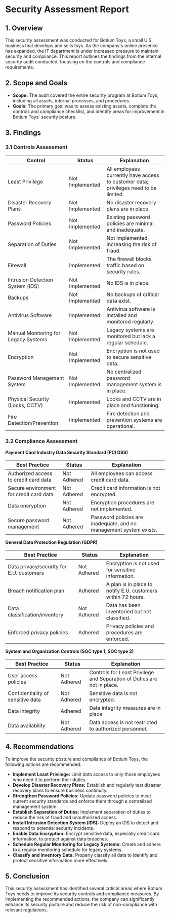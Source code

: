 
# Security Assessment Report

## 1. Overview

This security assessment was conducted for Botium Toys, a small U.S. business that develops and sells toys. As the company's online presence has expanded, the IT department is under increased pressure to maintain security and compliance. This report outlines the findings from the internal security audit conducted, focusing on the controls and compliance requirements.

## 2. Scope and Goals

- **Scope:** The audit covered the entire security program at Botium Toys, including all assets, internal processes, and procedures.
- **Goals:** The primary goal was to assess existing assets, complete the controls and compliance checklist, and identify areas for improvement in Botium Toys' security posture.

## 3. Findings

### 3.1 Controls Assessment

| **Control** | **Status** | **Explanation** |
|-------------|------------|-----------------|
| Least Privilege | Not Implemented | All employees currently have access to customer data; privileges need to be limited. |
| Disaster Recovery Plans | Not Implemented | No disaster recovery plans are in place. |
| Password Policies | Not Implemented | Existing password policies are minimal and inadequate. |
| Separation of Duties | Not Implemented | Not implemented, increasing the risk of fraud. |
| Firewall | Implemented | The firewall blocks traffic based on security rules. |
| Intrusion Detection System (IDS) | Not Implemented | No IDS is in place. |
| Backups | Not Implemented | No backups of critical data exist. |
| Antivirus Software | Implemented | Antivirus software is installed and monitored regularly. |
| Manual Monitoring for Legacy Systems | Not Implemented | Legacy systems are monitored but lack a regular schedule. |
| Encryption | Not Implemented | Encryption is not used to secure sensitive data. |
| Password Management System | Not Implemented | No centralized password management system is in place. |
| Physical Security (Locks, CCTV) | Implemented | Locks and CCTV are in place and functioning. |
| Fire Detection/Prevention | Implemented | Fire detection and prevention systems are operational. |

### 3.2 Compliance Assessment

**Payment Card Industry Data Security Standard (PCI DSS)**

| **Best Practice** | **Status** | **Explanation** |
|-------------------|------------|-----------------|
| Authorized access to credit card data | Not Adhered | All employees can access credit card data. |
| Secure environment for credit card data | Not Adhered | Credit card information is not encrypted. |
| Data encryption | Not Adhered | Encryption procedures are not implemented. |
| Secure password management | Not Adhered | Password policies are inadequate, and no management system exists. |

**General Data Protection Regulation (GDPR)**

| **Best Practice** | **Status** | **Explanation** |
|-------------------|------------|-----------------|
| Data privacy/security for E.U. customers | Not Adhered | Encryption is not used for sensitive information. |
| Breach notification plan | Adhered | A plan is in place to notify E.U. customers within 72 hours. |
| Data classification/inventory | Not Adhered | Data has been inventoried but not classified. |
| Enforced privacy policies | Adhered | Privacy policies and procedures are enforced. |

**System and Organization Controls (SOC type 1, SOC type 2)**

| **Best Practice** | **Status** | **Explanation** |
|-------------------|------------|-----------------|
| User access policies | Not Adhered | Controls for Least Privilege and Separation of Duties are not in place. |
| Confidentiality of sensitive data | Not Adhered | Sensitive data is not encrypted. |
| Data integrity | Adhered | Data integrity measures are in place. |
| Data availability | Not Adhered | Data access is not restricted to authorized personnel. |

## 4. Recommendations

To improve the security posture and compliance of Botium Toys, the following actions are recommended:

- **Implement Least Privilege:** Limit data access to only those employees who need it to perform their duties.
- **Develop Disaster Recovery Plans:** Establish and regularly test disaster recovery plans to ensure business continuity.
- **Strengthen Password Policies:** Update password policies to meet current security standards and enforce them through a centralized management system.
- **Establish Separation of Duties:** Implement separation of duties to reduce the risk of fraud and unauthorized access.
- **Install Intrusion Detection System (IDS):** Deploy an IDS to detect and respond to potential security incidents.
- **Enable Data Encryption:** Encrypt sensitive data, especially credit card information, to protect against data breaches.
- **Schedule Regular Monitoring for Legacy Systems:** Create and adhere to a regular monitoring schedule for legacy systems.
- **Classify and Inventory Data:** Properly classify all data to identify and protect sensitive information more effectively.

## 5. Conclusion

This security assessment has identified several critical areas where Botium Toys needs to improve its security controls and compliance measures. By implementing the recommended actions, the company can significantly enhance its security posture and reduce the risk of non-compliance with relevant regulations.

